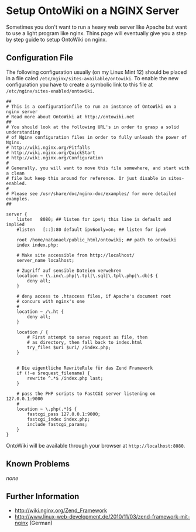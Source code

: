 # Setup OntoWiki on a NGINX Server
Sometimes you don't want to run a heavy web server like Apache but want to use a light program like nginx. Thins page will eventually give you a step by step guide to setup OntoWiki on nginx.

## Configuration File
The following configuration usually (on my Linux Mint 12) should be placed in a file caled `/etc/nginx/sites-available/ontowiki`. To enable the new configuration you have to create a symbolic link to this file at `/etc/nginx/sites-enabled/ontowiki`.

    ##
    # This is a configurationfile to run an instance of OntoWiki on a nginx server
    # Read more about OntoWiki at http://ontowiki.net
    ##
    # You should look at the following URL's in order to grasp a solid understanding
    # of Nginx configuration files in order to fully unleash the power of Nginx.
    # http://wiki.nginx.org/Pitfalls
    # http://wiki.nginx.org/QuickStart
    # http://wiki.nginx.org/Configuration
    #
    # Generally, you will want to move this file somewhere, and start with a clean
    # file but keep this around for reference. Or just disable in sites-enabled.
    #
    # Please see /usr/share/doc/nginx-doc/examples/ for more detailed examples.
    ##
    
    server {
        listen   8080; ## listen for ipv4; this line is default and implied
        #listen   [::]:80 default ipv6only=on; ## listen for ipv6
        
        root /home/natanael/public_html/ontowiki; ## path to ontowiki
        index index.php;
        
        # Make site accessible from http://localhost/
        server_name localhost;
    
        # Zugriff auf sensible Dateien verwehren
        location ~ (\.inc\.php|\.tpl|\.sql|\.tpl\.php|\.db)$ {
            deny all;
        }
    
        # deny access to .htaccess files, if Apache's document root
        # concurs with nginx's one
        #
        location ~ /\.ht {
            deny all;
        }
        
        location / {
            # First attempt to serve request as file, then
            # as directory, then fall back to index.html
            try_files $uri $uri/ /index.php;
        }
    
    
        # Die eigentliche RewriteRule für das Zend Framework
        if (!-e $request_filename) {
            rewrite ^.*$ /index.php last;
        }    
    
        # pass the PHP scripts to FastCGI server listening on 127.0.0.1:9000
        #
        location ~ \.php(.*)$ {
            fastcgi_pass 127.0.0.1:9000;
            fastcgi_index index.php;
            include fastcgi_params;
        }
    }

OntoWiki will be available through your browser at `http://localhost:8080`.

## Known Problems
_none_

## Further Information
* http://wiki.nginx.org/Zend_Framework
* http://www.linux-web-development.de/2010/11/03/zend-framework-mit-nginx (German)